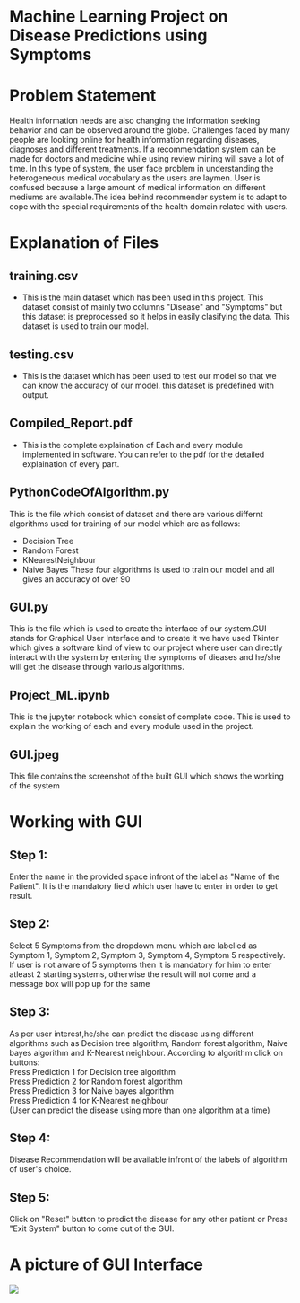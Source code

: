 # Machine Learning Project on Disease Predictions using Symptoms
# Problem Statement 
Health information needs are also changing the information seeking behavior and can be 
observed around the globe. Challenges faced by many people are looking online for health 
information regarding diseases, diagnoses and different treatments. If a recommendation system 
can be made for doctors and medicine while using review mining will save a lot of time. In this 
type of system, the user face problem in understanding the heterogeneous medical vocabulary as 
the users are laymen. User is confused because a large amount of medical information on 
different mediums are available.The idea behind recommender system is to adapt to cope with the special requirements of the health domain related with users.


# Explanation of Files
## training.csv
* This is the main dataset which has been used in this project. This dataset consist of mainly two columns "Disease" and "Symptoms" but this dataset is preprocessed so it helps in easily clasifying the data. This dataset is used to train our model.

## testing.csv
* This is the dataset which has been used to test our model so that we can know the accuracy of our model. this dataset is predefined with output.

## Compiled_Report.pdf
* This is the complete explaination of Each and every module implemented in software. You can refer to the pdf for the detailed explaination of every part.

## PythonCodeOfAlgorithm.py
This is the file which consist of dataset and there are various differnt algorithms used for training of our model which are as follows:
* Decision Tree 
* Random Forest
* KNearestNeighbour
* Naive Bayes
These four algorithms is used to train our model and all gives an accuracy of over 90

## GUI.py
This is the file which is used to create the interface of our system.GUI stands for Graphical User Interface and to create it we have used Tkinter which gives a software kind of view to our project where user can directly interact with the system by entering the symptoms of dieases and he/she will get the disease through various algorithms.

## Project_ML.ipynb
This is the jupyter notebook which consist of complete code. This is used to explain the working of each and every module used in the project.

## GUI.jpeg
This file contains the screenshot of the built GUI which shows the working of the system

# Working with GUI
## Step 1:
Enter the name in the provided space infront of the label as "Name of the Patient". It is the mandatory field which user have to enter in order to get result.
## Step 2:
Select 5 Symptoms from the dropdown menu which are labelled as Symptom 1, Symptom 2, Symptom 3, Symptom 4, Symptom 5 respectively. If user is not aware of 5 symptoms then it is mandatory for him to enter atleast 2 starting systems, otherwise the result will not come and a message box will pop up for the same
## Step 3:
As per user interest,he/she can predict the disease using different algorithms such as Decision tree algorithm, Random forest algorithm, Naive bayes algorithm and K-Nearest neighbour. According to algorithm click on buttons:</br>
Press Prediction 1 for Decision tree algorithm</br>
Press Prediction 2 for Random forest algorithm</br>
Press Prediction 3 for Naive bayes algorithm</br>
Press Prediction 4 for K-Nearest neighbour</br>
(User can predict the disease using  more than one algorithm at a time)
## Step 4:
Disease Recommendation will be available infront of the  labels of algorithm of user's choice.
## Step 5:
Click on "Reset" button to predict the disease for any other patient or Press "Exit System" button to come out of the GUI.

# A picture of GUI Interface
![](https://github.com/Lovely-Professional-University-CSE/int247-machine-learning-project-2020-kem031-sudhanshu/blob/master/GUI/GUI.PNG)
